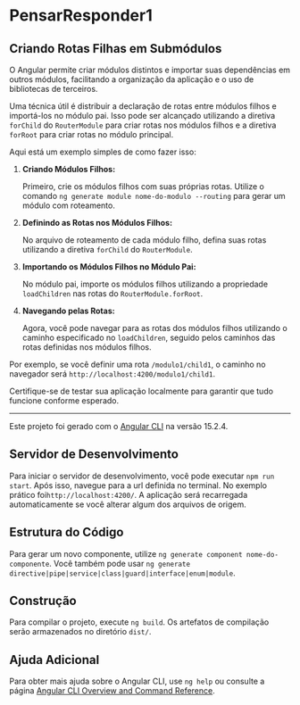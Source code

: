 # PensarResponder1

## Criando Rotas Filhas em Submódulos

O Angular permite criar módulos distintos e importar suas dependências em outros módulos, facilitando a organização da aplicação e o uso de bibliotecas de terceiros.

Uma técnica útil é distribuir a declaração de rotas entre módulos filhos e importá-los no módulo pai. Isso pode ser alcançado utilizando a diretiva `forChild` do `RouterModule` para criar rotas nos módulos filhos e a diretiva `forRoot` para criar rotas no módulo principal.

Aqui está um exemplo simples de como fazer isso:

1. **Criando Módulos Filhos:**

   Primeiro, crie os módulos filhos com suas próprias rotas. Utilize o comando `ng generate module nome-do-modulo --routing` para gerar um módulo com roteamento.

2. **Definindo as Rotas nos Módulos Filhos:**

   No arquivo de roteamento de cada módulo filho, defina suas rotas utilizando a diretiva `forChild` do `RouterModule`.

3. **Importando os Módulos Filhos no Módulo Pai:**

   No módulo pai, importe os módulos filhos utilizando a propriedade `loadChildren` nas rotas do `RouterModule.forRoot`.

4. **Navegando pelas Rotas:**

   Agora, você pode navegar para as rotas dos módulos filhos utilizando o caminho especificado no `loadChildren`, seguido pelos caminhos das rotas definidas nos módulos filhos.

Por exemplo, se você definir uma rota `/modulo1/child1`, o caminho no navegador será `http://localhost:4200/modulo1/child1`.

Certifique-se de testar sua aplicação localmente para garantir que tudo funcione conforme esperado.

---

Este projeto foi gerado com o [Angular CLI](https://github.com/angular/angular-cli) na versão 15.2.4.

## Servidor de Desenvolvimento

Para iniciar o servidor de desenvolvimento, você pode executar `npm run start`. Após isso, navegue para a url definida no terminal. No exemplo prático foi`http://localhost:4200/`. A aplicação será recarregada automaticamente se você alterar algum dos arquivos de origem.

## Estrutura do Código

Para gerar um novo componente, utilize `ng generate component nome-do-componente`. Você também pode usar `ng generate directive|pipe|service|class|guard|interface|enum|module`.

## Construção

Para compilar o projeto, execute `ng build`. Os artefatos de compilação serão armazenados no diretório `dist/`.

## Ajuda Adicional

Para obter mais ajuda sobre o Angular CLI, use `ng help` ou consulte a página [Angular CLI Overview and Command Reference](https://angular.io/cli).




